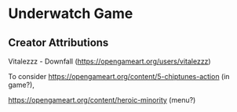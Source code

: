 # Underwatch Game


## Creator Attributions
Vitalezzz - Downfall (https://opengameart.org/users/vitalezzz)

To consider https://opengameart.org/content/5-chiptunes-action (in game?), 

https://opengameart.org/content/heroic-minority (menu?)